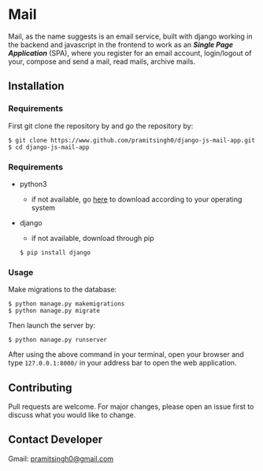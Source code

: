 # Mail
Mail, as the name suggests is an email service, built with django working in the backend and javascript in the frontend to work as an ***Single Page Application*** (SPA), where you register for an email account, login/logout of your, compose and send a mail, read mails, archive mails. 

## Installation

### Requirements

First git clone the repository by and go the repository by:
```
$ git clone https://www.github.com/pramitsingh0/django-js-mail-app.git
$ cd django-js-mail-app
```

### Requirements
* python3
    + if not available, go [here](https://www.python.org/downloads/) to download according to your operating system

* django
    + if not available, download through pip
    ```
    $ pip install django
    ```

### Usage


Make migrations to the database:
```
$ python manage.py makemigrations
$ python manage.py migrate
```
Then launch the server by:
```
$ python manage.py runserver
```

After using the above command in your terminal, open your browser and type `127.0.0.1:8000/` in your address bar to open the web application.


## Contributing
Pull requests are welcome. For major changes, please open an issue first to discuss what you would like to change.

## Contact Developer 
Gmail: pramitsingh0@gmail.com
